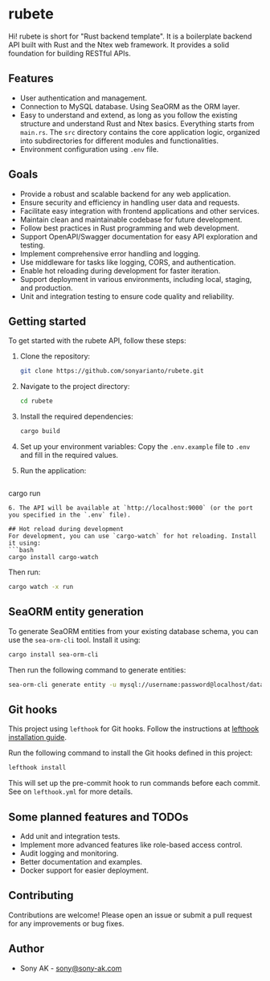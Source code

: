 # rubete

Hi! rubete is short for "Rust backend template". It is a boilerplate backend API built with Rust and the Ntex web framework. It provides a solid foundation for building RESTful APIs.

## Features

- User authentication and management.
- Connection to MySQL database. Using SeaORM as the ORM layer.
- Easy to understand and extend, as long as you follow the existing structure and understand Rust and Ntex basics. Everything starts from `main.rs`. The `src` directory contains the core application logic, organized into subdirectories for different modules and functionalities.
- Environment configuration using `.env` file.

## Goals
- Provide a robust and scalable backend for any web application.
- Ensure security and efficiency in handling user data and requests.
- Facilitate easy integration with frontend applications and other services.
- Maintain clean and maintainable codebase for future development.
- Follow best practices in Rust programming and web development.
- Support OpenAPI/Swagger documentation for easy API exploration and testing.
- Implement comprehensive error handling and logging.
- Use middleware for tasks like logging, CORS, and authentication.
- Enable hot reloading during development for faster iteration.
- Support deployment in various environments, including local, staging, and production.
- Unit and integration testing to ensure code quality and reliability.

## Getting started

To get started with the rubete API, follow these steps:

1. Clone the repository:
   ```bash
   git clone https://github.com/sonyarianto/rubete.git
   ```

2. Navigate to the project directory:
   ```bash
   cd rubete
   ```

3. Install the required dependencies:
   ```bash
   cargo build
   ```

4. Set up your environment variables:
   Copy the `.env.example` file to `.env` and fill in the required values.

5. Run the application:
   ```bash
cargo run
   ```
6. The API will be available at `http://localhost:9000` (or the port you specified in the `.env` file).

## Hot reload during development
For development, you can use `cargo-watch` for hot reloading. Install it using:
```bash
cargo install cargo-watch
```
Then run:
```bash
cargo watch -x run
```

## SeaORM entity generation

To generate SeaORM entities from your existing database schema, you can use the `sea-orm-cli` tool. Install it using:

```bash
cargo install sea-orm-cli
```

Then run the following command to generate entities:

```bash
sea-orm-cli generate entity -u mysql://username:password@localhost/database_name -o src/entity
```

## Git hooks

This project using `lefthook` for Git hooks. Follow the instructions at [lefthook installation guide](https://lefthook.dev/installation/go.html).

Run the following command to install the Git hooks defined in this project:
```bash
lefthook install
```

This will set up the pre-commit hook to run commands before each commit. See on `lefthook.yml` for more details.

## Some planned features and TODOs
- Add unit and integration tests.
- Implement more advanced features like role-based access control.
- Audit logging and monitoring.
- Better documentation and examples.
- Docker support for easier deployment.

## Contributing
Contributions are welcome! Please open an issue or submit a pull request for any improvements or bug fixes.

## Author
- Sony AK - [sony@sony-ak.com](https://sony-ak.com)